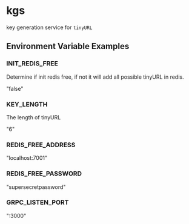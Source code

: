 # kgs

key generation service for `tinyURL`

## Environment Variable Examples

### INIT_REDIS_FREE

Determine if init redis free, if not it will add all possible tinyURL in redis.

"false"

### KEY_LENGTH

The length of tinyURL

"6"

### REDIS_FREE_ADDRESS

"localhost:7001"

### REDIS_FREE_PASSWORD

"supersecretpassword"

### GRPC_LISTEN_PORT

":3000"
